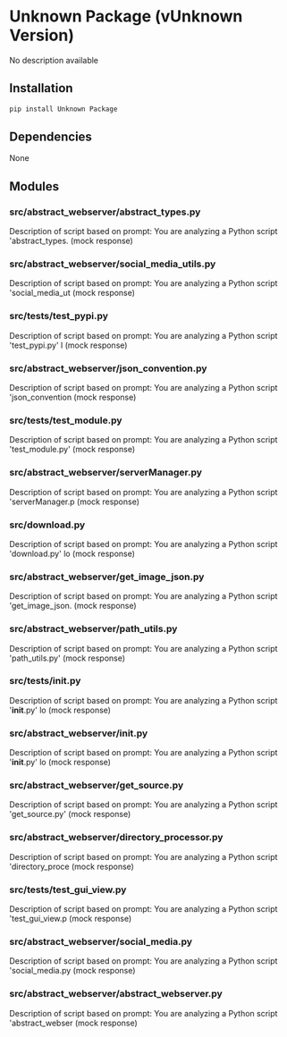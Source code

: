 # Unknown Package (vUnknown Version)

No description available

## Installation

```bash
pip install Unknown Package
```

## Dependencies

None

## Modules

### src/abstract_webserver/abstract_types.py

Description of script based on prompt: You are analyzing a Python script 'abstract_types. (mock response)

### src/abstract_webserver/social_media_utils.py

Description of script based on prompt: You are analyzing a Python script 'social_media_ut (mock response)

### src/tests/test_pypi.py

Description of script based on prompt: You are analyzing a Python script 'test_pypi.py' l (mock response)

### src/abstract_webserver/json_convention.py

Description of script based on prompt: You are analyzing a Python script 'json_convention (mock response)

### src/tests/test_module.py

Description of script based on prompt: You are analyzing a Python script 'test_module.py' (mock response)

### src/abstract_webserver/serverManager.py

Description of script based on prompt: You are analyzing a Python script 'serverManager.p (mock response)

### src/download.py

Description of script based on prompt: You are analyzing a Python script 'download.py' lo (mock response)

### src/abstract_webserver/get_image_json.py

Description of script based on prompt: You are analyzing a Python script 'get_image_json. (mock response)

### src/abstract_webserver/path_utils.py

Description of script based on prompt: You are analyzing a Python script 'path_utils.py'  (mock response)

### src/tests/__init__.py

Description of script based on prompt: You are analyzing a Python script '__init__.py' lo (mock response)

### src/abstract_webserver/__init__.py

Description of script based on prompt: You are analyzing a Python script '__init__.py' lo (mock response)

### src/abstract_webserver/get_source.py

Description of script based on prompt: You are analyzing a Python script 'get_source.py'  (mock response)

### src/abstract_webserver/directory_processor.py

Description of script based on prompt: You are analyzing a Python script 'directory_proce (mock response)

### src/tests/test_gui_view.py

Description of script based on prompt: You are analyzing a Python script 'test_gui_view.p (mock response)

### src/abstract_webserver/social_media.py

Description of script based on prompt: You are analyzing a Python script 'social_media.py (mock response)

### src/abstract_webserver/abstract_webserver.py

Description of script based on prompt: You are analyzing a Python script 'abstract_webser (mock response)


